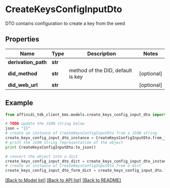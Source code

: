 # CreateKeysConfigInputDto

DTO contains configuration to create a key from the seed

## Properties

| Name                | Type    | Description                       | Notes      |
| ------------------- | ------- | --------------------------------- | ---------- |
| **derivation_path** | **str** |                                   |
| **did_method**      | **str** | method of the DID, default is key | [optional] |
| **did_web_url**     | **str** |                                   | [optional] |

## Example

```python
from affinidi_tdk_client_kms.models.create_keys_config_input_dto import CreateKeysConfigInputDto

# TODO update the JSON string below
json = "{}"
# create an instance of CreateKeysConfigInputDto from a JSON string
create_keys_config_input_dto_instance = CreateKeysConfigInputDto.from_json(json)
# print the JSON string representation of the object
print CreateKeysConfigInputDto.to_json()

# convert the object into a dict
create_keys_config_input_dto_dict = create_keys_config_input_dto_instance.to_dict()
# create an instance of CreateKeysConfigInputDto from a dict
create_keys_config_input_dto_form_dict = create_keys_config_input_dto.from_dict(create_keys_config_input_dto_dict)
```

[[Back to Model list]](../README.md#documentation-for-models) [[Back to API list]](../README.md#documentation-for-api-endpoints) [[Back to README]](../README.md)
